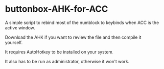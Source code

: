 # buttonbox-AHK-for-ACC
A simple script to rebind most of the numblock to keybinds when ACC is the active window.

Download the AHK if you want to review the file and then compile it yourself.

It requires AutoHotkey to be installed on your system.

It also has to be run as administrator, otherwise it won't work.
